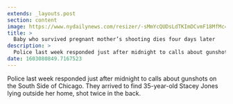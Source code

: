 ```yaml
--- 
extends: _layouts.post 
section: content 
image: https://www.nydailynews.com/resizer/-sMmYcQUDsLdTKImDCvmF18MfMc=/1200x0/top/cloudfront-us-east-1.images.arcpublishing.com/tronc/OMDMHFXOEBH5NMOC4RMYL5ZA7I.jpg 
title: > 
  Baby who survived pregnant mother’s shooting dies four days later 
description: > 
  Police last week responded just after midnight to calls about gunshots on the South Side of Chicago.They arrived to find 35-year-old Stacey Jones lying outside her home, shot twice in the back. 
date: 1603080849.7167523 
--- 
```

<div><p class=""> Police last week responded just after midnight to calls about gunshots on the South Side of Chicago. They arrived to find 35-year-old Stacey Jones lying outside her home, shot twice in the back.</p> </div>